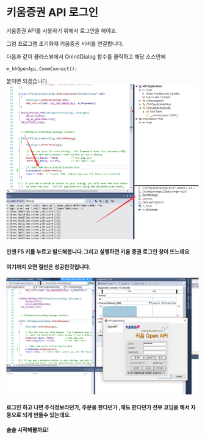 # 키움증권 API 로그인

키움증권 API를 사용하기 위해서 로그인을 해야죠.

그럼 프로그램 초기화때 키움증권 서버를 연결합니다.

다음과 같이 클라스뷰에서 OnInitDialog 함수를 클릭하고 해당 소스안에

```
m_khOpenApi.CommConnect();
```

붙이면 되겠습니다.![](/assets/import31.png)

#### 인젠 F5 키를 누르고 빌드해봅니다.그리고 실행하면 키움 증권 로그인 창이 뜨느데요

#### 여기까지 오면 절반은 성공한것입니다.

![](/assets/import32.png)

#### 로그인 하고 나면 주식정보라던가, 주문을 한다던가 ,매도 한다던가 전부 코딩을 해서 자동으로 되게 만들수 있는데요. 

#### 슬슬 시작해볼까요!

